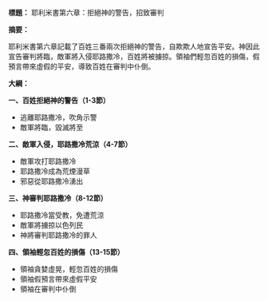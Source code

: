 **標題：** 耶利米書第六章：拒絕神的警告，招致審判

**摘要：**

耶利米書第六章記載了百姓三番兩次拒絕神的警告，自欺欺人地宣告平安。神因此宣告審判將臨，敵軍將入侵耶路撒冷，百姓將被擄掠。領袖們輕忽百姓的損傷，假預言帶來虛假的平安，導致百姓在審判中仆倒。

**大綱：**

**一、百姓拒絕神的警告（1-3節）**
* 逃離耶路撒冷，吹角示警
* 敵軍將臨，毀滅將至

**二、敵軍入侵，耶路撒冷荒涼（4-7節）**
* 敵軍攻打耶路撒冷
* 耶路撒冷成為荒煙漫草
* 邪惡從耶路撒冷湧出

**三、神審判耶路撒冷（8-12節）**
* 耶路撒冷當受教，免遭荒涼
* 敵軍將擄掠以色列民
* 神將審判耶路撒冷的罪人

**四、領袖輕忽百姓的損傷（13-15節）**
* 領袖貪婪虛晃，輕忽百姓的損傷
* 領袖假預言帶來虛假平安
* 領袖在審判中仆倒